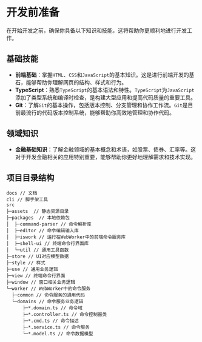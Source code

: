 # 开发前准备

在开始开发之前，确保你具备以下知识和技能，这将帮助你更顺利地进行开发工作。

## 基础技能

- **前端基础**：掌握`HTML`、`CSS`和`JavaScript`的基本知识。这是进行前端开发的基石，能够帮助你理解网页的结构、样式和行为。
- **TypeScript**：熟悉`TypeScript`的基本语法和特性。`TypeScript`为`JavaScript`添加了类型系统和编译时检查，是构建大型应用和提高代码质量的重要工具。
- **Git**：了解`Git`的基本操作，包括版本控制、分支管理和协作工作流。`Git`是目前最流行的代码版本控制系统，能够帮助你高效地管理和协作代码。

## 领域知识

- **金融基础知识**：了解金融领域的基本概念和术语，如股票、债券、汇率等。这对于开发金融相关的应用特别重要，能够帮助你更好地理解需求和技术实现。

## 项目目录结构

```
docs // 文档
cli // 脚手架工具
src
├─assets  // 静态资源目录
├─packages  // 本地依赖包
│  ├─command-parser // 命令解析库
│  ├─editor // 命令编辑输入库
│  ├─iswork // 运行在WebWorker中的前端命令服务库
│  ├─shell-ui // 终端命令行界面库
│  └─util // 通用工具函数
├─store // UI对应模型数据
├─style // 样式
├─use // 通用业务逻辑
├─view // 终端命令行界面
├─window // 窗口相关业务逻辑
└─worker // WebWorker中的命令服务
  ├─common // 命令服务的通用代码
  └─domains // 命令服务业务逻辑
      ├─*.domain.ts // 命令域
      ├─*.controller.ts // 命令控制器类
      ├─*.cmd.ts // 命令描述
      ├─*.service.ts // 命令服务
      └─*.model.ts // 命令数据模型
```
